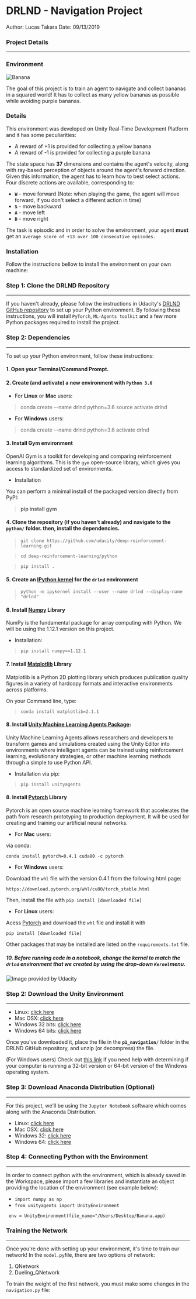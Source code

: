 # DRLND - Navigation Project

Author: Lucas Takara  Date: 09/13/2019


### Project Details
___________

### Environment

![Banana](https://raw.githubusercontent.com/RMiftakhov/NavigationProject-drlnd/master/banana-gif.gif )



The goal of this project is to train an agent to navigate and collect bananas in a squared world! It has to collect as many yellow bananas as possible while avoiding purple bananas.


### Details 

This environment was developed on Unity Real-Time Development Platform and it has some peculiarities:

- A reward of +1 is provided for collecting a yellow banana 
- A reward of -1 is provided for collecting a purple banana


The state space has **37** dimensions and contains the agent's velocity, along with ray-based perception of objects around the agent's forward direction. Given this information, the agent has to learn how to best select actions. Four discrete actions are available, corresponding to:

- **`W`** - move forward (Note: when playing the game, the agent will move forward, if you don't select a different action in time)
- **`S`** - move backward
- **`A`** - move left
- **`D`** - move right

The task is episodic and in order to solve the environment, your agent **must** get an `average score of +13 over 100 consecutive episodes.`


### Installation

Follow the instructions bellow to install the environment on your own machine:

### Step 1: Clone the DRLND Repository
___

If you haven't already, please follow the instructions in Udacity's [DRLND GitHub repository](https://github.com/udacity/deep-reinforcement-learning#dependencies) to set up your Python environment. By following these instructions, you will install `PyTorch`, `ML-Agents toolkit` and a few more Python packages required to install the project.


### Step 2: Dependencies

___

To set up your Python environment, follow these instructions:

#### 1. Open your Terminal/Command Prompt.

#### 2. Create (and activate) a new environment with **`Python 3.6`**
- For **Linux** or **Mac** users:
>conda create --name drlnd python=3.6
>source activate drlnd
- For **Windows** users:
>conda create --name drlnd python=3.6 
>activate drlnd

####  3. Install Gym environment

OpenAI Gym is a toolkit for developing and comparing reinforcement learning algorithms. This is the `gym` open-source library, which gives you access to standardized set of environments.

- Installation

You can perform a minimal install of the packaged version directly from PyPI:

>**pip install gym**

#### 4. Clone the repository (if you haven't already) and navigate to the `python/` folder. then, install the dependencies.

>`git clone https://github.com/udacity/deep-reinforcement-learning.git`

>`cd deep-reinforcement-learning/python`

>`pip install .`

#### 5. Create an [IPython kernel](https://ipython.readthedocs.io/en/stable/install/kernel_install.html) for the `drlnd` environment
>`python -m ipykernel install --user --name drlnd --display-name "drlnd"`

#### 6. Install [Numpy](https://numpy.org/) Library 

NumPy is the fundamental package for array computing with Python.
We will be using the 1.12.1 version on this project. 

- Installation:

>`pip install numpy==1.12.1`

#### 7. Install [Matplotlib](https://matplotlib.org/2.1.0/index.html) Library

Matplotlib is a Python 2D plotting library which produces publication quality figures in a variety of hardcopy formats and interactive environments across platforms.

On your Command line, type:

>`conda install matplotlib=2.1.1`

#### 8. Install [Unity Machine Learning Agents Package](https://pypi.org/project/unityagents/):

Unity Machine Learning Agents allows researchers and developers to transform games and simulations created using the Unity Editor into environments where intelligent agents can be trained using reinforcement learning, evolutionary strategies, or other machine learning methods through a simple to use Python API.

- Installation via pip: 

>`pip install unityagents`


#### 8. Install [Pytorch](https://pytorch.org/) Library

Pytorch is an open source machine learning framework that accelerates the path from research prototyping to production deployment. It will be used for creating and training our artificial neural networks.

- For **Mac** users: 

via conda:

`conda install pytorch=0.4.1 cuda80 -c pytorch`

- For **Windows** users:

Download the `whl` file with the version 0.4.1 from the following html page:

`https://download.pytorch.org/whl/cu80/torch_stable.html`

Then, install the file with `pip install [downloaded file]`

- For **Linux** users:

Acess [Pytorch](https://pytorch.org/get-started/previous-versions/)
and download the `whl` file and install it with

`pip install [downloaded file]`

Other packages that may be installed are listed on the `requirements.txt` file.


##### 10. Before running code in a notebook, change the kernel to match the `drlnd` environment that we created by using the drop-down `Kernel`menu.

![Image provided by Udacity](https://user-images.githubusercontent.com/10624937/42386929-76f671f0-8106-11e8-9376-f17da2ae852e.png)




### Step 2: Download the Unity Environment
____

- Linux: [click here](https://s3-us-west-1.amazonaws.com/udacity-drlnd/P1/Banana/Banana_Linux.zip)
- Mac OSX: [click here](https://s3-us-west-1.amazonaws.com/udacity-drlnd/P1/Banana/Banana.app.zip)
- Windows 32 bits: [click here](https://s3-us-west-1.amazonaws.com/udacity-drlnd/P1/Banana/Banana_Windows_x86.zip)
- Windows 64 bits: [click here](https://s3-us-west-1.amazonaws.com/udacity-drlnd/P1/Banana/Banana_Windows_x86_64.zip)


Once you've downloaded it, place the file in the **`p1_navigation/`** folder in the DRLND GitHub repository, and unzip (or decompress) the file.

(For Windows users) Check out [this link](https://support.microsoft.com/en-us/help/827218/how-to-determine-whether-a-computer-is-running-a-32-bit-version-or-64) if you need help with determining if your computer is running a 32-bit version or 64-bit version of the Windows operating system.

### Step 3: Download Anaconda Distribution (Optional)
----

For this project, we'll be using the `Jupyter Notebook` software which comes along with the Anaconda Distribution. 

- Linux: [click here](https://repo.anaconda.com/archive/Anaconda3-2019.07-Linux-x86_64.sh)
- Mac OSX: [click here](https://repo.anaconda.com/archive/Anaconda3-2019.07-MacOSX-x86_64.pkg)
- Windows 32: [click here](https://repo.anaconda.com/archive/Anaconda3-2019.07-Windows-x86.exe)
- Windows 64: [click here](https://repo.anaconda.com/archive/Anaconda3-2019.07-Windows-x86_64.exe)


### Step 4: Connecting Python with the Environment
----

In order to connect python with the environment, which is already saved in the Workspace, please import a few libraries and instantiate an object providing the location of the environment (see example below):

- `import numpy as np`
- `from unityagents import UnityEnvironment`
 
` env = UnityEnvironment(file_name="/Users/Desktop/Banana.app)`

### Training the Network

---

Once you're done with setting up your environment, it's time to train our network! In the `model.py`file, there are two options of network:
1. QNetwork 
2. Dueling_QNetwork

To train the weight of the first network, you must make some changes in the `navigation.py` file:

